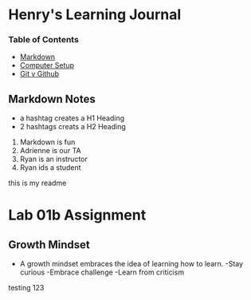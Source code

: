 # Henry's Learning Journal


### Table of Contents
- [Markdown](markdown.md)
- [Computer Setup](computer-setup.md)
- [Git v Github](git-github.md)

## Markdown Notes
- a hashtag creates a H1 Heading
- 2 hashtags creats a H2 Heading

1. Markdown is fun
1. Adrienne is our TA
1. Ryan is an instructor
1. Ryan ids a student

this is my readme

# Lab 01b Assignment

## Growth Mindset
 - A growth mindset embraces the idea of learning how to learn. 
  -Stay curious
  -Embrace challenge
  -Learn from criticism
  

testing 123